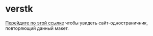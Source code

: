 # verstk
[Перейдите по этой ссылке](https://matusovskayae.github.io/verstk/) чтобы увидеть сайт-одностраничник, повторяющий данный макет.

